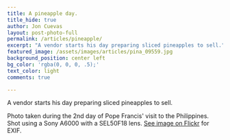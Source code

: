 ```yaml
---
title: A pineapple day.
title_hide: true
author: Jon Cuevas
layout: post-photo-full
permalink: /articles/pineapple/
excerpt: "A vendor starts his day preparing sliced pineapples to sell."
featured_image: /assets/images/articles/pina_09559.jpg
background_position: center left
bg_color: 'rgba(0, 0, 0, .5);'
text_color: light
comments: true

---
```


A vendor starts his day preparing sliced pineapples to sell.

Photo taken during the 2nd day of Pope Francis' visit to the Philippines. Shot using a Sony A6000 with a SEL50F18 lens. [See image on Flickr][1] for EXIF.


[1]: https://www.flickr.com/photos/archondigital/16434682981/